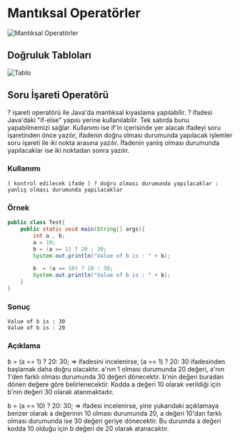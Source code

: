 # Mantıksal Operatörler

![Mantıksal Operatörler](https://evirtualguru.com/wp-content/uploads/2016/02/Java-fundamentals-operator-6.png)

## Doğruluk Tabloları

![Tablo](https://i.pinimg.com/originals/ce/43/b7/ce43b76b06f2e3e515d779950dc3c2a2.gif)

## Soru İşareti Operatörü

? işareti operatörü ile Java'da mantıksal kıyaslama yapılabilir. ? ifadesi Java'daki "if-else" yapısı yerine kullanılabilir. Tek satırda bunu yapabilmemizi sağlar. Kullanımı ise if'in içerisinde yer alacak ifadeyi soru işaretinden önce yazılır, ifadenin doğru olması durumunda yapılacak işlemler soru işareti ile iki nokta arasına yazılır. İfadenin yanlış olması durumunda yapılacaklar ise iki noktadan sonra yazılır.

### Kullanımı

```text
( kontrol edilecek ifade ) ? doğru olması durumunda yapılacaklar : yanlış olması durumunda yapılacaklar
```

### Örnek

```java
public class Test{
    public static void main(String[] args){
        int a , b;
        a = 10;
        b = (a == 1) ? 20 : 30;
        System.out.println("Value of b is : " + b);

        b  = (a == 10) ? 20 : 30;
        System.out.println("Value of b is : " + b);
    }
}
```

### Sonuç

```text
Value of b is : 30
Value of b is : 20
```

### Açıklama

b = (a == 1) ? 20: 30; => ifadesini incelenirse, (a == 1) ? 20: 30 ifadesinden başlamak daha doğru olacaktır. a'nın 1 olması durumunda 20 değeri, a'nın 1'den farklı olması durumunda 30 değeri dönecektir. b'nin değeri buradan dönen değere göre belirlenecektir. Kodda a değeri 10 olarak verildiği için b'nin değeri 30 olarak atanmaktadır.

b = (a == 10) ? 20: 30; => ifadesi incelenirse, yine yukarıdaki açıklamaya benzer olarak a değerinin 10 olması durumunda 20, a değeri 10'dan farklı olması durumunda ise 30 değeri geriye dönecektir. Bu durumda a değeri kodda 10 olduğu için b değeri de 20 olarak atanacaktır.
